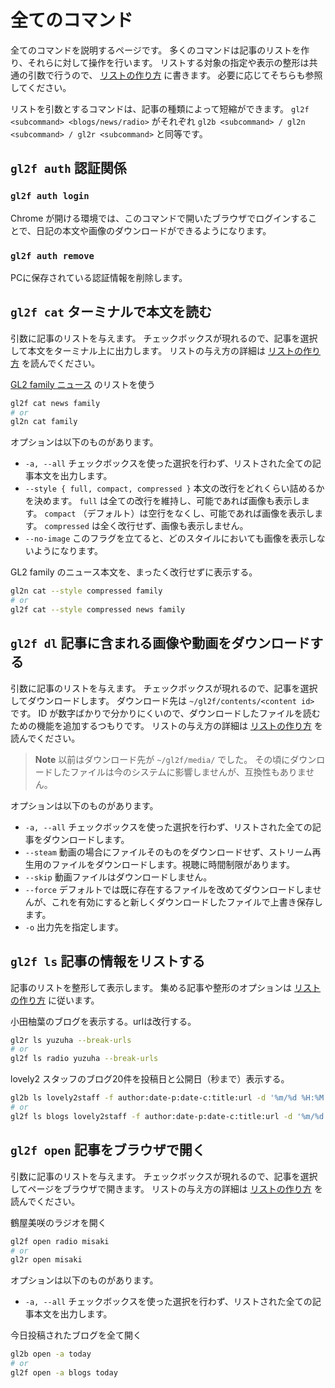 # 全てのコマンド

全てのコマンドを説明するページです。
多くのコマンドは記事のリストを作り、それらに対して操作を行います。
リストする対象の指定や表示の整形は共通の引数で行うので、 [リストの作り方](./boards.md) に書きます。
必要に応じてそちらも参照してください。

リストを引数とするコマンドは、記事の種類によって短縮ができます。
`gl2f <subcommand> <blogs/news/radio>` がそれぞれ `gl2b <subcommand> / gl2n <subcommand> / gl2r <subcommand>` と同等です。


## `gl2f auth` 認証関係

### `gl2f auth login`

Chrome が開ける環境では、このコマンドで開いたブラウザでログインすることで、日記の本文や画像のダウンロードができるようになります。

### `gl2f auth remove`

PCに保存されている認証情報を削除します。



## `gl2f cat` ターミナルで本文を読む

引数に記事のリストを与えます。
チェックボックスが現れるので、記事を選択して本文をターミナル上に出力します。
リストの与え方の詳細は [リストの作り方](./boards.md) を読んでください。

[GL2 family ニュース](https://girls2-fc.jp/page/familyNews) のリストを使う
```sh
gl2f cat news family
# or
gl2n cat family
```

オプションは以下のものがあります。

* `-a, --all` チェックボックスを使った選択を行わず、リストされた全ての記事本文を出力します。
* `--style { full, compact, compressed }` 本文の改行をどれくらい詰めるかを決めます。 `full` は全ての改行を維持し、可能であれば画像も表示します。 `compact` （デフォルト）は空行をなくし、可能であれば画像を表示します。 `compressed` は全く改行せず、画像も表示しません。
* `--no-image` このフラグを立てると、どのスタイルにおいても画像を表示しないようになります。

GL2 family のニュース本文を、まったく改行せずに表示する。
```sh
gl2n cat --style compressed family
# or
gl2f cat --style compressed news family
```


## `gl2f dl` 記事に含まれる画像や動画をダウンロードする

引数に記事のリストを与えます。
チェックボックスが現れるので、記事を選択してダウンロードします。
ダウンロード先は `~/gl2f/contents/<content id>` です。
ID が数字ばかりで分かりにくいので、ダウンロードしたファイルを読むための機能を追加するつもりです。
リストの与え方の詳細は [リストの作り方](./boards.md) を読んでください。

> **Note**
> 以前はダウンロード先が `~/gl2f/media/` でした。
> その頃にダウンロードしたファイルは今のシステムに影響しませんが、互換性もありません。

オプションは以下のものがあります。

* `-a, --all` チェックボックスを使った選択を行わず、リストされた全ての記事をダウンロードします。
* `--steam` 動画の場合にファイルそのものをダウンロードせず、ストリーム再生用のファイルをダウンロードします。視聴に時間制限があります。
* `--skip` 動画ファイルはダウンロードしません。
* `--force` デフォルトでは既に存在するファイルを改めてダウンロードしませんが、これを有効にすると新しくダウンロードしたファイルで上書き保存します。
* `-o` 出力先を指定します。


## `gl2f ls` 記事の情報をリストする

記事のリストを整形して表示します。
集める記事や整形のオプションは [リストの作り方](./boards.md) に従います。

小田柚葉のブログを表示する。urlは改行する。
```sh
gl2r ls yuzuha --break-urls
# or
gl2f ls radio yuzuha --break-urls
```

lovely2 スタッフのブログ20件を投稿日と公開日（秒まで）表示する。
```sh
gl2b ls lovely2staff -f author:date-p:date-c:title:url -d '%m/%d %H:%M:%S'
# or
gl2f ls blogs lovely2staff -f author:date-p:date-c:title:url -d '%m/%d %H:%M:%S'
```



## `gl2f open` 記事をブラウザで開く

引数に記事のリストを与えます。
チェックボックスが現れるので、記事を選択してページをブラウザで開きます。
リストの与え方の詳細は [リストの作り方](./boards.md) を読んでください。

鶴屋美咲のラジオを開く
```sh
gl2f open radio misaki
# or
gl2r open misaki
```

オプションは以下のものがあります。

* `-a, --all` チェックボックスを使った選択を行わず、リストされた全ての記事本文を出力します。

今日投稿されたブログを全て開く
```sh
gl2b open -a today
# or
gl2f open -a blogs today
```
